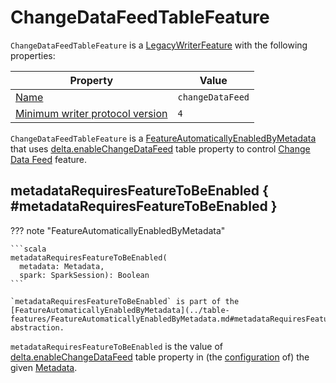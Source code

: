 # ChangeDataFeedTableFeature

`ChangeDataFeedTableFeature` is a [LegacyWriterFeature](../table-features/LegacyWriterFeature.md) with the following properties:

Property | Value
---------|------
 [Name](../table-features/LegacyWriterFeature.md#name) | `changeDataFeed`
 [Minimum writer protocol version](../table-features/LegacyWriterFeature.md#minWriterVersion) | `4`

`ChangeDataFeedTableFeature` is a [FeatureAutomaticallyEnabledByMetadata](../table-features/FeatureAutomaticallyEnabledByMetadata.md) that uses [delta.enableChangeDataFeed](../table-properties/DeltaConfigs.md#enableChangeDataFeed) table property to control [Change Data Feed](index.md) feature.

## metadataRequiresFeatureToBeEnabled { #metadataRequiresFeatureToBeEnabled }

??? note "FeatureAutomaticallyEnabledByMetadata"

    ```scala
    metadataRequiresFeatureToBeEnabled(
      metadata: Metadata,
      spark: SparkSession): Boolean
    ```

    `metadataRequiresFeatureToBeEnabled` is part of the [FeatureAutomaticallyEnabledByMetadata](../table-features/FeatureAutomaticallyEnabledByMetadata.md#metadataRequiresFeatureToBeEnabled) abstraction.

`metadataRequiresFeatureToBeEnabled` is the value of [delta.enableChangeDataFeed](../table-properties/DeltaConfigs.md#enableChangeDataFeed) table property in (the [configuration](../Metadata.md#configuration) of) the given [Metadata](../Metadata.md).
